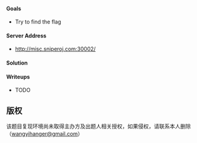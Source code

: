 #### Goals
 * Try to find the flag

#### Server Address
 * http://misc.sniperoj.com:30002/

#### Solution


#### Writeups
 * TODO

## 版权

该题目复现环境尚未取得主办方及出题人相关授权，如果侵权，请联系本人删除（wangyihanger@gmail.com）
